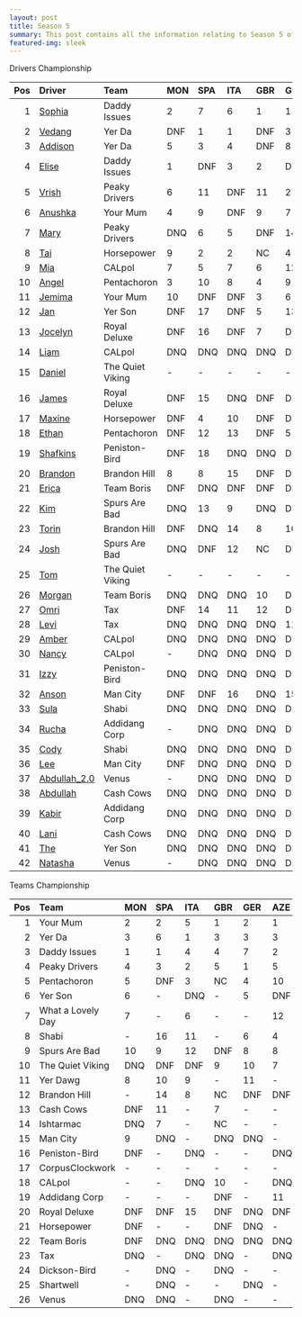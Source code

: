 ```yaml
---
layout: post 
title: Season 5 
summary: This post contains all the information relating to Season 5 of Formula j! 
featured-img: sleek 
--- 
```

Drivers Championship

|   Pos | Driver                                                        | Team             | MON   | SPA   | ITA   | GBR   | GER   | SSR   | AZE   | CHN   | ARG   | USA   | TAL   | BRA   |   Points |
|------:|:--------------------------------------------------------------|:-----------------|:------|:------|:------|:------|:------|:------|:------|:------|:------|:------|:------|:------|---------:|
|     1 | [Sophia](https://formulaj.github.io/Sophia_stats)             | Daddy Issues     | 2     | 7     | 6     | 1     | 1     | 1     | DNF   | 1     | 3     | 4     | 12    | 2     |      172 |
|     2 | [Vedang](https://formulaj.github.io/Vedang_stats)             | Yer Da           | DNF   | 1     | 1     | DNF   | 3     | DNF   | 1     | 3     | DNF   | 5     | 2     | 3     |      131 |
|     3 | [Addison](https://formulaj.github.io/Addison_stats)           | Yer Da           | 5     | 3     | 4     | DNF   | 8     | 7     | 2     | DNF   | 1     | DNF   | DNF   | 1     |      120 |
|     4 | [Elise](https://formulaj.github.io/Elise_stats)               | Daddy Issues     | 1     | DNF   | 3     | 2     | DNF   | 13    | DNF   | DNF   | 2     | 3     | 11    | 6     |      106 |
|     5 | [Vrish](https://formulaj.github.io/Vrish_stats)               | Peaky Drivers    | 6     | 11    | DNF   | 11    | 2     | 2     | DNF   | 4     | 10    | 2     | DNF   | 4     |       88 |
|     6 | [Anushka](https://formulaj.github.io/Anushka_stats)           | Your Mum         | 4     | 9     | DNF   | 9     | 7     | 3     | DNF   | 2     | DNF   | 1     | 14    | DNF   |       75 |
|     7 | [Mary](https://formulaj.github.io/Mary_stats)                 | Peaky Drivers    | DNQ   | 6     | 5     | DNF   | 14    | 10    | 5     | 9     | 15    | 6     | 1     | 5     |       67 |
|     8 | [Tai](https://formulaj.github.io/Tai_stats)                   | Horsepower       | 9     | 2     | 2     | NC    | 4     | 6     | 4     | 14    | DNF   | DNQ   | DNQ   | 16    |       60 |
|     9 | [Mia](https://formulaj.github.io/Mia_stats)                   | CALpol           | 7     | 5     | 7     | 6     | 12    | DNQ   | DNF   | 5     | 7     | 9     | 5     | 8     |       54 |
|    10 | [Angel](https://formulaj.github.io/Angel_stats)               | Pentachoron      | 3     | 10    | 8     | 4     | 9     | 4     | DNF   | DNF   | 16    | 8     | DNF   | DNF   |       53 |
|    11 | [Jemima](https://formulaj.github.io/Jemima_stats)             | Your Mum         | 10    | DNF   | DNF   | 3     | 6     | DNF   | 3     | 7     | 11    | DNF   | 10    | 14    |       37 |
|    12 | [Jan](https://formulaj.github.io/Jan_stats)                   | Yer Son          | DNF   | 17    | DNF   | 5     | 13    | 5     | DNF   | DNF   | 14    | 7     | DNQ   | 9     |       24 |
|    13 | [Jocelyn](https://formulaj.github.io/Jocelyn_stats)           | Royal Deluxe     | DNF   | 16    | DNF   | 7     | DNF   | 9     | DNF   | 6     | DNF   | 14    | 6     | DNF   |       18 |
|    14 | [Liam](https://formulaj.github.io/Liam_stats)                 | CALpol           | DNQ   | DNQ   | DNQ   | DNQ   | DNQ   | -     | DNQ   | 11    | 5     | 11    | -     | 7     |       16 |
|    15 | [Daniel](https://formulaj.github.io/Daniel_stats)             | The Quiet Viking | -     | -     | -     | -     | -     | DNQ   | DNQ   | DNQ   | DNQ   | DNQ   | 3     | 10    |       14 |
|    16 | [James](https://formulaj.github.io/James_stats)               | Royal Deluxe     | DNF   | 15    | DNQ   | DNF   | DNQ   | DNQ   | DNF   | DNF   | 4     | DNQ   | 7     | 12    |       14 |
|    17 | [Maxine](https://formulaj.github.io/Maxine_stats)             | Horsepower       | DNF   | 4     | 10    | DNF   | DNF   | DNF   | DNF   | 8     | 13    | DNQ   | DNQ   | DNF   |       14 |
|    18 | [Ethan](https://formulaj.github.io/Ethan_stats)               | Pentachoron      | DNF   | 12    | 13    | DNF   | 5     | 8     | DNF   | 13    | DNF   | 10    | 9     | 11    |       14 |
|    19 | [Shafkins](https://formulaj.github.io/Shafkins_stats)         | Peniston-Bird    | DNF   | 18    | DNQ   | DNQ   | DNF   | DNF   | DNF   | 16    | 12    | DNF   | 4     | 13    |       10 |
|    20 | [Brandon](https://formulaj.github.io/Brandon_stats)           | Brandon Hill     | 8     | 8     | 15    | DNF   | DNQ   | DNQ   | DNF   | 12    | DNQ   | DNQ   | DNQ   | 15    |        9 |
|    21 | [Erica](https://formulaj.github.io/Erica_stats)               | Team Boris       | DNF   | DNQ   | DNF   | DNF   | DNQ   | DNQ   | DNF   | DNQ   | 6     | DNQ   | DNQ   | DNF   |        6 |
|    22 | [Kim](https://formulaj.github.io/Kim_stats)                   | Spurs Are Bad    | DNQ   | 13    | 9     | DNQ   | DNF   | 14    | DNF   | 10    | DNQ   | DNF   | 8     | DNF   |        6 |
|    23 | [Torin](https://formulaj.github.io/Torin_stats)               | Brandon Hill     | DNF   | DNQ   | 14    | 8     | 10    | 16    | DNQ   | DNQ   | DNQ   | DNF   | DNQ   | -     |        4 |
|    24 | [Josh](https://formulaj.github.io/Josh_stats)                 | Spurs Are Bad    | DNQ   | DNF   | 12    | NC    | DNQ   | 11    | DNF   | DNF   | 8     | DNF   | 13    | -     |        3 |
|    25 | [Tom](https://formulaj.github.io/Tom_stats)                   | The Quiet Viking | -     | -     | -     | -     | -     | DNQ   | DNQ   | 15    | 9     | DNF   | DNF   | -     |        2 |
|    26 | [Morgan](https://formulaj.github.io/Morgan_stats)             | Team Boris       | DNQ   | DNQ   | DNQ   | 10    | DNF   | DNQ   | DNQ   | DNQ   | DNQ   | DNQ   | DNQ   | -     |        1 |
|    27 | [Omri](https://formulaj.github.io/Omri_stats)                 | Tax              | DNF   | 14    | 11    | 12    | DNF   | DNQ   | DNQ   | DNQ   | DNQ   | DNF   | DNQ   | -     |        0 |
|    28 | [Levi](https://formulaj.github.io/Levi_stats)                 | Tax              | DNQ   | DNQ   | DNQ   | DNQ   | 11    | DNQ   | DNQ   | DNQ   | DNQ   | DNQ   | DNQ   | -     |        0 |
|    29 | [Amber](https://formulaj.github.io/Amber_stats)               | CALpol           | DNQ   | DNQ   | DNQ   | DNQ   | DNQ   | -     | DNF   | DNQ   | DNQ   | 12    | DNF   | -     |        0 |
|    30 | [Nancy](https://formulaj.github.io/Nancy_stats)               | CALpol           | -     | DNQ   | DNQ   | DNQ   | DNQ   | 12    | -     | -     | -     | -     | -     | -     |        0 |
|    31 | [Izzy](https://formulaj.github.io/Izzy_stats)                 | Peniston-Bird    | DNQ   | DNQ   | DNQ   | DNQ   | DNQ   | DNF   | DNQ   | DNQ   | DNF   | 13    | DNF   | -     |        0 |
|    32 | [Anson](https://formulaj.github.io/Anson_stats)               | Man City         | DNF   | DNF   | 16    | DNQ   | 15    | DNQ   | DNQ   | DNQ   | DNQ   | DNQ   | DNQ   | -     |        0 |
|    33 | [Sula](https://formulaj.github.io/Sula_stats)                 | Shabi            | DNQ   | DNQ   | DNQ   | DNQ   | DNQ   | DNQ   | DNQ   | DNQ   | DNQ   | DNQ   | 15    | -     |        0 |
|    34 | [Rucha](https://formulaj.github.io/Rucha_stats)               | Addidang Corp    | -     | DNQ   | DNQ   | DNQ   | DNQ   | 15    | -     | -     | -     | -     | DNQ   | -     |        0 |
|    35 | [Cody](https://formulaj.github.io/Cody_stats)                 | Shabi            | DNQ   | DNQ   | DNQ   | DNQ   | DNQ   | DNQ   | DNQ   | DNQ   | DNQ   | DNQ   | DNF   | -     |        0 |
|    36 | [Lee](https://formulaj.github.io/Lee_stats)                   | Man City         | DNF   | DNQ   | DNQ   | DNQ   | DNQ   | DNQ   | DNQ   | DNQ   | DNQ   | DNQ   | DNQ   | -     |        0 |
|    37 | [Abdullah_2.0](https://formulaj.github.io/Abdullah_2.0_stats) | Venus            | -     | DNQ   | DNQ   | DNQ   | DNQ   | DNF   | DNQ   | DNQ   | DNQ   | DNQ   | DNQ   | -     |        0 |
|    38 | [Abdullah](https://formulaj.github.io/Abdullah_stats)         | Cash Cows        | DNQ   | DNQ   | DNQ   | DNQ   | DNQ   | DNQ   | DNQ   | DNQ   | DNQ   | DNQ   | DNQ   | -     |        0 |
|    39 | [Kabir](https://formulaj.github.io/Kabir_stats)               | Addidang Corp    | DNQ   | DNQ   | DNQ   | DNQ   | DNQ   | DNQ   | DNQ   | DNQ   | DNQ   | DNQ   | DNQ   | -     |        0 |
|    40 | [Lani](https://formulaj.github.io/Lani_stats)                 | Cash Cows        | DNQ   | DNQ   | DNQ   | DNQ   | DNQ   | DNQ   | DNQ   | DNQ   | DNQ   | DNQ   | DNQ   | -     |        0 |
|    41 | [The](https://formulaj.github.io/The_stats)                   | Yer Son          | DNQ   | DNQ   | DNQ   | DNQ   | DNQ   | DNQ   | DNQ   | DNQ   | DNQ   | DNQ   | DNQ   | -     |        0 |
|    42 | [Natasha](https://formulaj.github.io/Natasha_stats)           | Venus            | -     | DNQ   | DNQ   | DNQ   | DNQ   | DNQ   | DNQ   | DNQ   | DNQ   | DNQ   | DNQ   | -     |        0 |


Teams Championship

|   Pos | Team              | MON   | SPA   | ITA   | GBR   | GER   | AZE   | JPN   | MIA   | PAR   | USA   | TAL   | BRA   |   Points |
|------:|:------------------|:------|:------|:------|:------|:------|:------|:------|:------|:------|:------|:------|:------|---------:|
|     1 | Your Mum          | 2     | 2     | 5     | 1     | 2     | 1     | 1     | 2     | 5     | DNF   | 10    | 7     |      160 |
|     2 | Yer Da            | 3     | 6     | 1     | 3     | 3     | 3     | 3     | 4     | 1     | DNF   | 5     | 4     |      156 |
|     3 | Daddy Issues      | 1     | 1     | 4     | 4     | 7     | 2     | 5     | 1     | 10    | DNF   | 11    | 12    |      128 |
|     4 | Peaky Drivers     | 4     | 3     | 2     | 5     | 1     | 5     | 6     | 5     | 6     | 1     | 8     | 13    |      126 |
|     5 | Pentachoron       | 5     | DNF   | 3     | NC    | 4     | 10    | 4     | 9     | 2     | 3     | 4     | 5     |      104 |
|     6 | Yer Son           | 6     | -     | DNQ   | -     | 5     | DNF   | 8     | 7     | DNF   | -     | 1     | 3     |       71 |
|     7 | What a Lovely Day | 7     | -     | 6     | -     | -     | 12    | -     | -     | DNF   | -     | 12    | 1     |       54 |
|     8 | Shabi             | -     | 16    | 11    | -     | 6     | 4     | -     | 12    | 7     | 6     | 2     | 6     |       53 |
|     9 | Spurs Are Bad     | 10    | 9     | 12    | DNF   | 8     | 8     | 9     | 11    | -     | 2     | -     | 11    |       27 |
|    10 | The Quiet Viking  | DNQ   | DNF   | DNF   | 9     | 10    | 7     | 11    | 16    | 4     | -     | 18    | 16    |       17 |
|    11 | Yer Dawg          | 8     | 10    | 9     | -     | 11    | -     | -     | -     | -     | -     | DNQ   | -     |        9 |
|    12 | Brandon Hill      | -     | 14    | 8     | NC    | DNF   | DNF   | 12    | DNF   | 8     | DNF   | 14    | 14    |        6 |
|    13 | Cash Cows         | DNF   | 11    | -     | 7     | -     | -     | -     | DNQ   | -     | DNF   | -     | -     |        4 |
|    14 | Ishtarmac         | DNQ   | 7     | -     | NC    | -     | -     | -     | DNQ   | -     | DNF   | -     | -     |        4 |
|    15 | Man City          | 9     | DNQ   | -     | DNQ   | DNQ   | -     | -     | -     | DNQ   | DNQ   | -     | -     |        4 |
|    16 | Peniston-Bird     | DNF   | -     | DNQ   | -     | -     | DNQ   | DNQ   | 15    | 9     | -     | DNQ   | -     |        2 |
|    17 | CorpusClockwork   | -     | -     | -     | -     | -     | -     | 16    | 10    | -     | DNQ   | -     | -     |        1 |
|    18 | CALpol            | -     | -     | DNQ   | 10    | -     | DNQ   | DNQ   | -     | DNQ   | -     | DNQ   | -     |        1 |
|    19 | Addidang Corp     | -     | -     | -     | DNF   | -     | 11    | 13    | 14    | -     | DNF   | -     | 15    |        0 |
|    20 | Royal Deluxe      | DNF   | DNF   | 15    | DNF   | DNQ   | DNF   | 15    | DNF   | DNF   | DNQ   | DNQ   | -     |        0 |
|    21 | Horsepower        | DNF   | -     | -     | DNF   | DNQ   | -     | -     | -     | DNQ   | -     | 17    | -     |        0 |
|    22 | Team Boris        | DNF   | DNQ   | DNQ   | DNQ   | DNQ   | DNQ   | DNQ   | DNQ   | -     | DNQ   | -     | -     |        0 |
|    23 | Tax               | DNQ   | -     | DNQ   | DNQ   | -     | DNQ   | DNQ   | DNQ   | DNQ   | DNQ   | DNQ   | -     |        0 |
|    24 | Dickson-Bird      | -     | DNQ   | -     | DNQ   | -     | -     | DNQ   | -     | DNQ   | DNQ   | -     | -     |        0 |
|    25 | Shartwell         | -     | DNQ   | -     | -     | DNQ   | -     | DNQ   | -     | DNQ   | DNQ   | -     | -     |        0 |
|    26 | Venus             | DNQ   | DNQ   | -     | DNQ   | -     | -     | DNQ   | -     | DNQ   | -     | -     | -     |        0 |